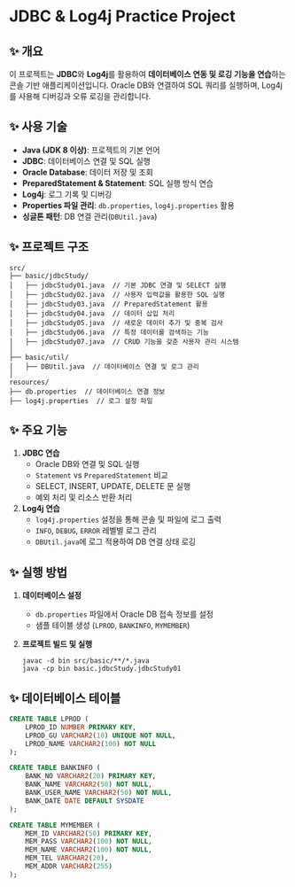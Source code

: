 # JDBC & Log4j Practice Project

## ✨ 개요

이 프로젝트는 **JDBC**와 **Log4j**를 활용하여 **데이터베이스 연동 및 로깅 기능을 연습**하는 콘솔 기반 애플리케이션입니다. Oracle DB와 연결하여 SQL 쿼리를 실행하며, Log4j를 사용해 디버깅과 오류 로깅을 관리합니다.

## ✨ 사용 기술

- **Java (JDK 8 이상)**: 프로젝트의 기본 언어
- **JDBC**: 데이터베이스 연결 및 SQL 실행
- **Oracle Database**: 데이터 저장 및 조회
- **PreparedStatement & Statement**: SQL 실행 방식 연습
- **Log4j**: 로그 기록 및 디버깅
- **Properties 파일 관리**: `db.properties`, `log4j.properties` 활용
- **싱글톤 패턴**: DB 연결 관리(`DBUtil.java`)

## ✨ 프로젝트 구조

```
src/
├── basic/jdbcStudy/
│   ├── jdbcStudy01.java  // 기본 JDBC 연결 및 SELECT 실행
│   ├── jdbcStudy02.java  // 사용자 입력값을 활용한 SQL 실행
│   ├── jdbcStudy03.java  // PreparedStatement 활용
│   ├── jdbcStudy04.java  // 데이터 삽입 처리
│   ├── jdbcStudy05.java  // 새로운 데이터 추가 및 중복 검사
│   ├── jdbcStudy06.java  // 특정 데이터를 검색하는 기능
│   ├── jdbcStudy07.java  // CRUD 기능을 갖춘 사용자 관리 시스템
│
├── basic/util/
│   ├── DBUtil.java  // 데이터베이스 연결 및 로그 관리
│
resources/
├── db.properties  // 데이터베이스 연결 정보
├── log4j.properties  // 로그 설정 파일
```

## ✨ 주요 기능

1. **JDBC 연습**
    - Oracle DB와 연결 및 SQL 실행
    - `Statement` vs `PreparedStatement` 비교
    - SELECT, INSERT, UPDATE, DELETE 문 실행
    - 예외 처리 및 리소스 반환 처리
2. **Log4j 연습**
    - `log4j.properties` 설정을 통해 콘솔 및 파일에 로그 출력
    - `INFO`, `DEBUG`, `ERROR` 레벨별 로그 관리
    - `DBUtil.java`에 로그 적용하여 DB 연결 상태 로깅

## ✨ 실행 방법

1. **데이터베이스 설정**
    - `db.properties` 파일에서 Oracle DB 접속 정보를 설정
    - 샘플 테이블 생성 (`LPROD`, `BANKINFO`, `MYMEMBER`)
2. **프로젝트 빌드 및 실행**
    
    ```
    javac -d bin src/basic/**/*.java
    java -cp bin basic.jdbcStudy.jdbcStudy01
    ```
    
## ✨ 데이터베이스 테이블

```sql
CREATE TABLE LPROD (
    LPROD_ID NUMBER PRIMARY KEY,
    LPROD_GU VARCHAR2(10) UNIQUE NOT NULL,
    LPROD_NAME VARCHAR2(100) NOT NULL
);

CREATE TABLE BANKINFO (
    BANK_NO VARCHAR2(20) PRIMARY KEY,
    BANK_NAME VARCHAR2(50) NOT NULL,
    BANK_USER_NAME VARCHAR2(50) NOT NULL,
    BANK_DATE DATE DEFAULT SYSDATE
);

CREATE TABLE MYMEMBER (
    MEM_ID VARCHAR2(50) PRIMARY KEY,
    MEM_PASS VARCHAR2(100) NOT NULL,
    MEM_NAME VARCHAR2(100) NOT NULL,
    MEM_TEL VARCHAR2(20),
    MEM_ADDR VARCHAR2(255)
);
```
